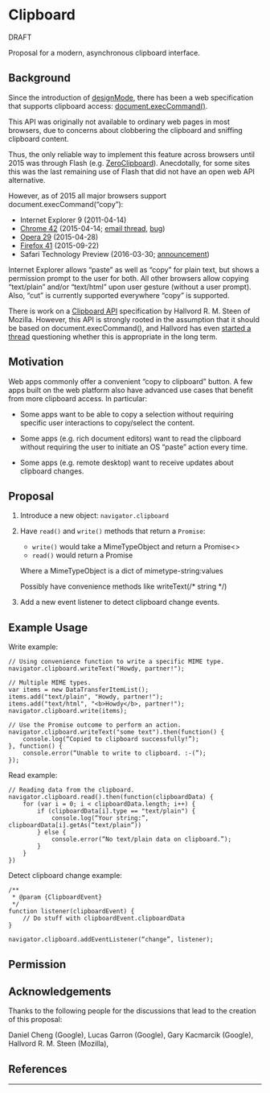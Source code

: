 # Clipboard

DRAFT

Proposal for a modern, asynchronous clipboard interface.

## Background

Since the introduction of
[designMode](https://developer.mozilla.org/en-US/docs/Web/API/Document/designMode),
there has been a web specification that supports clipboard access:
[document.execCommand()](https://w3c.github.io/editing/execCommand.html).

This API was originally not available to ordinary web pages in most browsers,
due to concerns about clobbering the clipboard and sniffing clipboard content.

Thus, the only reliable way to implement this feature across browsers until 2015 was
through Flash (e.g. [ZeroClipboard](http://zeroclipboard.org/)).
Anecdotally, for some sites this was the last remaining use of Flash that did not have
an open web API alternative.

However, as of 2015 all major browsers support document.execCommand(“copy”):

* Internet Explorer 9 (2011-04-14)
* [Chrome 42](https://googlechromereleases.blogspot.com/2015/04/stable-channel-update_14.html)
    (2015-04-14; [email thread](https://groups.google.com/a/chromium.org/d/msg/blink-dev/3QL6mAhC3Lw/rZ2S3YM-9XIJ),
    [bug](https://crbug.com/437908))
* [Opera 29](https://dev.opera.com/blog/opera-29/) (2015-04-28)
* [Firefox 41](https://www.mozilla.org/en-US/firefox/41.0/releasenotes/) (2015-09-22)
* Safari Technology Preview (2016-03-30; [announcement](https://webkit.org/blog/6017/introducing-safari-technology-preview/))

Internet Explorer allows “paste” as well as “copy” for plain text, but shows a permission prompt to the user for both.
All other browsers allow copying “text/plain” and/or “text/html” upon user gesture (without a user prompt).
Also, “cut” is currently supported everywhere “copy” is supported.

There is work on a [Clipboard API](https://www.w3.org/TR/clipboard-apis/) specification by
Hallvord R. M. Steen of Mozilla. However, this API is strongly rooted in the assumption
that it should be based on document.execCommand(), and Hallvord has even
[started a thread](https://lists.w3.org/Archives/Public/public-webapps/2015JulSep/0235.html)
questioning whether this is appropriate in the long term.


## Motivation

Web apps commonly offer a convenient “copy to clipboard” button. A few apps built on the web platform also have advanced use cases that benefit from more clipboard access. In 
particular:

* Some apps want to be able to copy a selection without requiring specific user interactions to copy/select the content.

* Some apps (e.g. rich document editors) want to read the clipboard without requiring the user to initiate an OS “paste” action every time.

* Some apps (e.g. remote desktop) want to receive updates about clipboard changes.


## Proposal

1. Introduce a new object: `navigator.clipboard`

2. Have `read()` and `write()` methods that return a `Promise`:

    * `write()` would take a MimeTypeObject and return a Promise<>
    * `read()` would return a Promise<MimeTypeObject>

    Where a MimeTypeObject is a dict of mimetype-string:values

    Possibly have convenience methods like writeText(/* string */)

3. Add a new event listener to detect clipboard change events.


## Example Usage

Write example:

    // Using convenience function to write a specific MIME type.
    navigator.clipboard.writeText("Howdy, partner!");

    // Multiple MIME types.
    var items = new DataTransferItemList();
    items.add("text/plain", "Howdy, partner!");
    items.add("text/html", "<b>Howdy</b>, partner!");
    navigator.clipboard.write(items);

    // Use the Promise outcome to perform an action.
    navigator.clipboard.writeText("some text").then(function() {
        console.log(“Copied to clipboard successfully!”);
    }, function() {
        console.error(“Unable to write to clipboard. :-(”);
    });

Read example:

    // Reading data from the clipboard.
    navigator.clipboard.read().then(function(clipboardData) {
        for (var i = 0; i < clipboardData.length; i++) {
            if (clipboardData[i].type == "text/plain") {
                console.log(“Your string:”, clipboardData[i].getAs(“text/plain”))
            } else {
                console.error(“No text/plain data on clipboard.”);
            }
        }
    })
    
Detect clipboard change example:

    /**
     * @param {ClipboardEvent}
     */
    function listener(clipboardEvent) {
        // Do stuff with clipboardEvent.clipboardData
    }

    navigator.clipboard.addEventListener(“change”, listener);


## Permission


## Acknowledgements

Thanks to the following people for the discussions that lead to the creation
of this proposal:

Daniel Cheng (Google),
Lucas Garron (Google),
Gary Kacmarcik (Google),
Hallvord R. M. Steen (Mozilla),

## References

***
